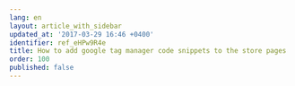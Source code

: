 ```yaml
---
lang: en
layout: article_with_sidebar
updated_at: '2017-03-29 16:46 +0400'
identifier: ref_eHPw9R4e
title: How to add google tag manager code snippets to the store pages
order: 100
published: false
---
```

## 

